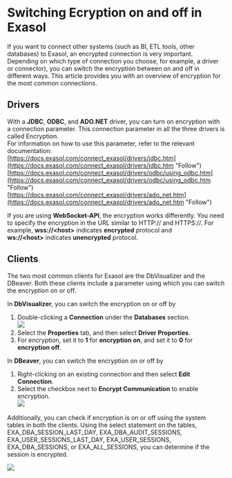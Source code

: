 # Switching Ecryption on and off in Exasol 
If you want to connect other systems (such as BI, ETL tools, other databases) to Exasol, an encrypted connection is very important. Depending on which type of connection you choose, for example, a driver or connector), you can switch the encryption between on and off in different ways. This article provides you with an overview of encryption for the most common connections. 

## Drivers

With a **JDBC**, **ODBC**, and **ADO.NET** driver, you can turn on encryption with a connection parameter. This connection parameter in all the three drivers is called Encryption.   
For information on how to use this parameter, refer to the relevant documentation:   
[https://docs.exasol.com/connect_exasol/drivers/jdbc.htm](https://docs.exasol.com/connect_exasol/drivers/jdbc.htm "Follow")  
[https://docs.exasol.com/connect_exasol/drivers/odbc/using_odbc.htm](https://docs.exasol.com/connect_exasol/drivers/odbc/using_odbc.htm "Follow")  
[https://docs.exasol.com/connect_exasol/drivers/ado_net.htm](https://docs.exasol.com/connect_exasol/drivers/ado_net.htm "Follow")

If you are using **WebSocket-API**, the encryption works differently. You need to specify the encryption in the URL similar to HTTP:// and HTTPS://. For example, **wss://&lt;host&gt;** indicates **encrypted** protocol and **ws://&lt;host&gt;** indicates **unencrypted** protocol.

## Clients

The two most common clients for Exasol are the DbVisualizer and the DBeaver. Both these clients include a parameter using which you can switch the encryption on or off.

In **DbVisualizer**, you can switch the encryption on or off by

1. Double-clicking a **Connection** under the **Databases** section.   
![](images/image-2020-09-03-16-34-27-904.png)
2. Select the **Properties** tab, and then select **Driver Properties**.
3. For encryption, set it to **1** for **encryption on**, and set it to **0** for **encryption off**.

In **DBeaver**, you can switch the encryption on or off by

1. Right-clicking on an existing connection and then select **Edit Connection**.
2. Select the checkbox next to **Encrypt Communication** to enable encryption.   
![](images/DBeaver.PNG)

Additionally, you can check if encryption is on or off using the system tables in both the clients. Using the select statement on the tables, EXA_DBA_SESSION_LAST_DAY, EXA_DBA_AUDIT_SESSIONS, EXA_USER_SESSIONS_LAST_DAY, EXA_USER_SESSIONS, EXA_DBA_SESSIONS, or EXA_ALL_SESSIONS, you can determine if the session is encrypted.

![](images/image-2020-09-03-16-38-02-135.png)

